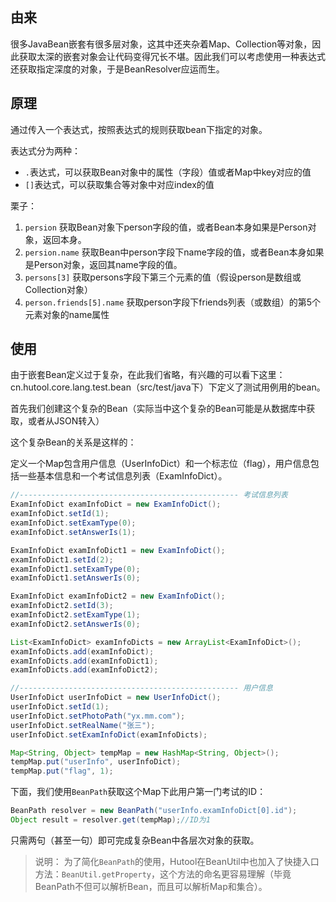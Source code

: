 ## 由来

很多JavaBean嵌套有很多层对象，这其中还夹杂着Map、Collection等对象，因此获取太深的嵌套对象会让代码变得冗长不堪。因此我们可以考虑使用一种表达式还获取指定深度的对象，于是BeanResolver应运而生。

## 原理

通过传入一个表达式，按照表达式的规则获取bean下指定的对象。

表达式分为两种：
- `.`表达式，可以获取Bean对象中的属性（字段）值或者Map中key对应的值
- `[]`表达式，可以获取集合等对象中对应index的值

栗子：
1. `persion` 获取Bean对象下person字段的值，或者Bean本身如果是Person对象，返回本身。
2. `persion.name` 获取Bean中person字段下name字段的值，或者Bean本身如果是Person对象，返回其name字段的值。
3. `persons[3]` 获取persons字段下第三个元素的值（假设person是数组或Collection对象）
4. `person.friends[5].name` 获取person字段下friends列表（或数组）的第5个元素对象的name属性

## 使用

由于嵌套Bean定义过于复杂，在此我们省略，有兴趣的可以看下这里：cn.hutool.core.lang.test.bean（src/test/java下）下定义了测试用例用的bean。

首先我们创建这个复杂的Bean（实际当中这个复杂的Bean可能是从数据库中获取，或者从JSON转入）

这个复杂Bean的关系是这样的：

定义一个Map包含用户信息（UserInfoDict）和一个标志位（flag），用户信息包括一些基本信息和一个考试信息列表（ExamInfoDict）。

```java
//------------------------------------------------- 考试信息列表
ExamInfoDict examInfoDict = new ExamInfoDict();
examInfoDict.setId(1);
examInfoDict.setExamType(0);
examInfoDict.setAnswerIs(1);

ExamInfoDict examInfoDict1 = new ExamInfoDict();
examInfoDict1.setId(2);
examInfoDict1.setExamType(0);
examInfoDict1.setAnswerIs(0);

ExamInfoDict examInfoDict2 = new ExamInfoDict();
examInfoDict2.setId(3);
examInfoDict2.setExamType(1);
examInfoDict2.setAnswerIs(0);

List<ExamInfoDict> examInfoDicts = new ArrayList<ExamInfoDict>();
examInfoDicts.add(examInfoDict);
examInfoDicts.add(examInfoDict1);
examInfoDicts.add(examInfoDict2);

//------------------------------------------------- 用户信息
UserInfoDict userInfoDict = new UserInfoDict();
userInfoDict.setId(1);
userInfoDict.setPhotoPath("yx.mm.com");
userInfoDict.setRealName("张三");
userInfoDict.setExamInfoDict(examInfoDicts);

Map<String, Object> tempMap = new HashMap<String, Object>();
tempMap.put("userInfo", userInfoDict);
tempMap.put("flag", 1);
```

下面，我们使用`BeanPath`获取这个Map下此用户第一门考试的ID：

```java
BeanPath resolver = new BeanPath("userInfo.examInfoDict[0].id");
Object result = resolver.get(tempMap);//ID为1
```

只需两句（甚至一句）即可完成复杂Bean中各层次对象的获取。

> 说明：
> 为了简化`BeanPath`的使用，Hutool在BeanUtil中也加入了快捷入口方法：`BeanUtil.getProperty`，这个方法的命名更容易理解（毕竟BeanPath不但可以解析Bean，而且可以解析Map和集合）。

